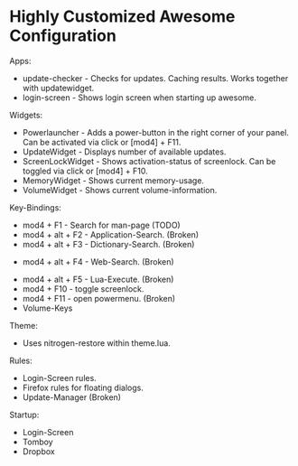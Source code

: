Highly Customized Awesome Configuration
=======

Apps:
* update-checker - Checks for updates. Caching results. Works together with updatewidget.
* login-screen - Shows login screen when starting up awesome.

Widgets:
* Powerlauncher - Adds a power-button in the right corner of your panel. Can be activated via click or [mod4] + F11.
* UpdateWidget - Displays number of available updates.
* ScreenLockWidget - Shows activation-status of screenlock. Can be toggled via click or [mod4] + F10.
* MemoryWidget - Shows current memory-usage.
* VolumeWidget - Shows current volume-information.

Key-Bindings:
* mod4 + F1 - Search for man-page (TODO)
* mod4 + alt + F2 - Application-Search. (Broken)
* mod4 + alt + F3 - Dictionary-Search. (Broken)
+ mod4 + alt + F4 - Web-Search. (Broken)
* mod4 + alt + F5 - Lua-Execute. (Broken)
* mod4 + F10 - toggle screenlock.
* mod4 + F11 - open powermenu. (Broken)
* Volume-Keys

Theme:
* Uses nitrogen-restore within theme.lua. 

Rules:
* Login-Screen rules.
* Firefox rules for floating dialogs.
* Update-Manager (Broken)

Startup:
* Login-Screen
* Tomboy
* Dropbox
